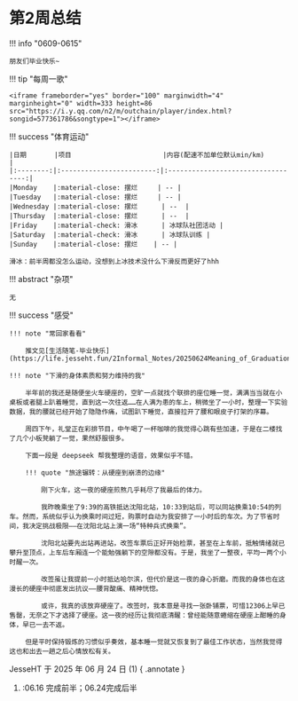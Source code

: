 # 第2周总结

!!! info "0609-0615"

    朋友们毕业快乐~
    
!!! tip "每周一歌"

    <iframe frameborder="yes" border="100" marginwidth="4" marginheight="0" width=333 height=86 src="https://i.y.qq.com/n2/m/outchain/player/index.html?songid=577361786&songtype=1"></iframe>

    
!!! success "体育运动"

    |日期       |项目                       |内容(配速不加单位默认min/km)           |
    |:--------:|:------------------------:|:----------------------------------:|
    |Monday    |:material-close: 摆烂     | -- |
    |Tuesday   |:material-close: 摆烂     | -- |
    |Wednesday |:material-close: 摆烂      | --  |
    |Thursday  |:material-close: 摆烂      | --  |
    |Friday    |:material-check: 滑冰      | 冰球队社团活动 |
    |Saturday  |:material-check: 滑冰      | 冰球队训练 |
    |Sunday    |:material-close: 摆烂    | -- |

    滑冰：前半周都没怎么运动，没想到上冰技术没什么下滑反而更好了hhh

!!! abstract "杂项"

    无

!!! success "感受"

    !!! note "常回家看看"
    
        推文见[生活随笔-毕业快乐](https://life.jesseht.fun/2Informal_Notes/20250624Meaning_of_Graduation)
    
    !!! note "下滑的身体素质和努力维持的我"
        
        半年前的我还是随便坐火车硬座的，空旷一点就找个联排的座位睡一觉，满满当当就在小桌板或者腿上趴着睡觉，直到这一次往返……在人满为患的车上，稍微坐了一小时，整理一下实验数据，我的腰就已经开始了隐隐作痛，试图趴下睡觉，直接拉开了腰和眼皮子打架的序幕。

        周四下午，礼堂正在彩排节目，中午喝了一杯咖啡的我觉得心跳有些加速，于是在二楼找了几个小板凳躺了一觉，果然舒服很多。

        下面一段是 deepseek 帮我整理的语音，效果似乎不错。

        !!! quote "旅途辗转：从硬座到崩溃的边缘"

            刚下火车，这一夜的硬座煎熬几乎耗尽了我最后的体力。
            
            我昨晚乘坐了9:39的高铁抵达沈阳北站，10:33到站后，可以同站换乘10:54的列车。然而，系统似乎认为换乘时间过短，购票时自动为我安排了一小时后的车次。为了节省时间，我决定挑战极限——在沈阳北站上演一场“特种兵式换乘”。  
            
            沈阳北站要先出站再进站，改签车票后正好开始检票，甚至在上车前，抵触情绪就已攀升至顶点，上车后车厢连一个能勉强躺下的空隙都没有。于是，我坐了一整夜，平均一两个小时醒一次。  
            
            改签虽让我提前一小时抵达哈尔滨，但代价是这一夜的身心折磨。而我的身体也在这漫长的硬座中彻底发出抗议——腰背酸痛、精神恍惚。  
            
            或许，我真的该放弃硬座了。改签时，我本意是寻找一张卧铺票，可惜12306上早已售罄，无奈之下才选择了硬座。这一夜的经历让我彻底清醒：曾经能随意蜷缩在硬座上酣睡的身体，早已一去不返。

        但是平时保持锻炼的习惯似乎奏效，基本睡一觉就又恢复到了最佳工作状态，当然我觉得这也和出去一趟之后心情放松有关。

JesseHT 于 2025 年 06 月 24 日 (1)
{ .annotate }

1.  :06.16 完成前半；06.24完成后半